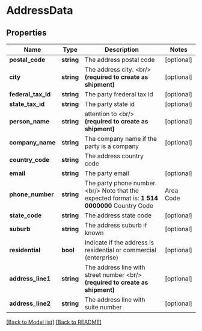 # AddressData

## Properties
Name | Type | Description | Notes
------------ | ------------- | ------------- | -------------
**postal_code** | **string** | The address postal code | [optional] 
**city** | **string** | The address city. &lt;br/&gt; **(required to create as shipment)** | [optional] 
**federal_tax_id** | **string** | The party frederal tax id | [optional] 
**state_tax_id** | **string** | The party state id | [optional] 
**person_name** | **string** | attention to &lt;br/&gt; **(required to create as shipment)** | [optional] 
**company_name** | **string** | The company name if the party is a company | [optional] 
**country_code** | **string** | The address country code | 
**email** | **string** | The party email | [optional] 
**phone_number** | **string** | The party phone number.&lt;br/&gt; Note that the expected format is: **1 514 0000000**  Country Code | Area Code | Phone --- | --- | --- 1 | 514 | 0000000 | [optional] 
**state_code** | **string** | The address state code | [optional] 
**suburb** | **string** | The address suburb if known | [optional] 
**residential** | **bool** | Indicate if the address is residential or commercial (enterprise) | [optional] 
**address_line1** | **string** | The address line with street number &lt;br/&gt; **(required to create as shipment)** | [optional] 
**address_line2** | **string** | The address line with suite number | [optional] 

[[Back to Model list]](../README.md#documentation-for-models) [[Back to README]](../README.md)

